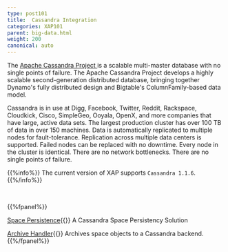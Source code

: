 ```yaml
---
type: post101
title:  Cassandra Integration
categories: XAP101
parent: big-data.html
weight: 200
canonical: auto
---
```


The [Apache Cassandra Project ](http://cassandra.apache.org) is a scalable multi-master database with no single points of failure. The Apache Cassandra Project develops a highly scalable second-generation distributed database, bringing together Dynamo's fully distributed design and Bigtable's ColumnFamily-based data model.


Cassandra is in use at Digg, Facebook, Twitter, Reddit, Rackspace, Cloudkick, Cisco, SimpleGeo, Ooyala, OpenX, and more companies that have large, active data sets. The largest production cluster has over 100 TB of data in over 150 machines. Data is automatically replicated to multiple nodes for fault-tolerance. Replication across multiple data centers is supported. Failed nodes can be replaced with no downtime. Every node in the cluster is identical. There are no network bottlenecks. There are no single points of failure.

{{%info%}}
The current version of XAP supports `Cassandra 1.1.6`. 
{{%/info%}}


<br>

{{%fpanel%}}

[Space Persistence](./cassandra-space-persistency.html){{<wbr>}}
A Cassandra Space Persistency Solution

[Archive Handler](./cassandra-archive-operation-handler.html){{<wbr>}}
Archives space objects to a Cassandra backend.
{{%/fpanel%}}



